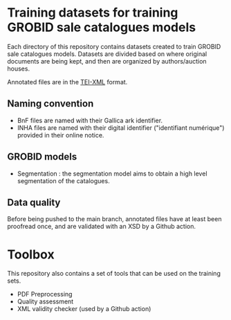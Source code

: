 # Training datasets for training GROBID sale catalogues models

Each directory of this repository contains datasets created to train GROBID sale catalogues models. Datasets are divided based on where original documents are being kept, and then are organized by authors/auction houses.

Annotated files are in the [TEI-XML](https://tei-c.org/) format.

## Naming convention

* BnF files are named with their Gallica ark identifier.
* INHA files are named with their digital identifier ("identifiant numérique") provided in their online notice.

## GROBID models

* Segmentation : the segmentation model aims to obtain a high level segmentation of the catalogues. 

## Data quality

Before being pushed to the main branch, annotated files have at least been proofread once, and are validated with an XSD by a Github action.

# Toolbox

This repository also contains a set of tools that can be used on the training sets. 

* PDF Preprocessing
* Quality assessment
* XML validity checker (used by a Github action)
